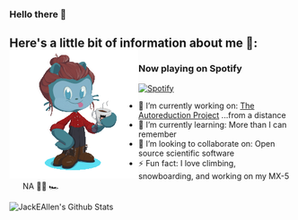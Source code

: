 ### Hello there  👋

<!--
**JackEAllen/JackEAllen** is a ✨ _special_ ✨ repository because its `README.md` (this file) appears on your GitHub profile.
-->

## Here's a little bit of information about me 🧙: <a href="http://astrojack.co.uk/"><img align="left" src="https://github.com/JackEAllen/JackEAllen/blob/master/octocat_animation.gif?raw=true"></a>
### Now playing on Spotify
[![Spotify](https://novatorem.jackeallen.vercel.app/api/spotify-playing)](https://open.spotify.com/user/jallen1998)
- 🔭 I’m currently working on: [The Autoreduction Project](https://github.com/ISISScientificComputing/autoreduce) ...from a distance
- 🌱 I’m currently learning: More than I can remember
- 👯 I’m looking to collaborate on: Open source scientific software
- ⚡ Fun fact: I love climbing, snowboarding, and working on my MX-5 NA 🧗‍🏂 🏎

<img align="left" alt="JackEAllen's Github Stats" src="https://github-readme-stats.jackeallen.vercel.app/api?username=JackEAllen&count_private=true&show_icons=true&include_all_commits&hide=stars&bg_color=30,e96443,904e95&title_color=fff&text_color=fff&hide_border=true" />

